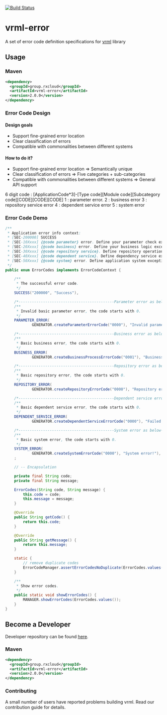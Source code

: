 [![Build Status](https://travis-ci.org/vavr-io/vavr-gson.svg?branch=master)](https://travis-ci.org/vavr-io/vavr-gson)

# vrml-error

A set of error code definition specifications for [vrml](https://github.com/kevinten10/vrml) library

## Usage

### Maven

```xml
<dependency>
  <groupId>group.rxcloud</groupId>
  <artifactId>vrml-error</artifactId>
  <version>2.0.0</version>
</dependency>
```

### Error Code Design

#### Design goals

* Support fine-grained error location
* Clear classification of errors
* Compatible with commonalities between different systems

#### How to do it?

* Support fine-grained error location =>  Semantically unique
* Clear classification of errors =>  Five categories + sub-categories
* Compatible with commonalities between different systems =>  General API support 

6 digit code : [ApplicationCode*3]-[Type code][Module code][Subcategory code][CODE][CODE][CODE]
1 : parameter error.
2 : business error
3 : repository service error
4 : dependent service error
5 : system error

### Error Code Demo

```java
/**
 * Application error info context:
 * [SEC-200000] SUCCESS
 * [SEC-10Xxxx] {@code parameter} error. Define your parameter check exception
 * [SEC-20Xxxx] {@code business} error. Define your business logic exception
 * [SEC-30Xxxx] {@code repository service}. Define repository operation exception
 * [SEC-40Xxxx] {@code dependent service}. Define dependency service exception
 * [SEC-50Xxxx] {@code system} error. Define application system exception
 */
public enum ErrorCodes implements ErrorCodeContext {

    /**
     * The successful error code.
     */
    SUCCESS("200000", "Success"),

    /*-------------------------------------------Parameter error as below---------------------------------------**/
    /**
     * Invalid basic parameter error, the code starts with 0.
     */
    PARAMETER_ERROR(
            GENERATOR.createParameterErrorCode("0000"), "Invalid parameter error!"),

    /*-------------------------------------------Business error as below---------------------------------------**/
    /**
     * Basic business error, the code starts with 0.
     */
    BUSINESS_ERROR(
            GENERATOR.createBusinessProcessErrorCode("0001"), "Business error!"),

    /*-------------------------------------------Repository error as below---------------------------------------**/
    /**
     * Basic repository error, the code starts with 0.
     */
    REPOSITORY_ERROR(
            GENERATOR.createRepositoryErrorCode("0000"), "Repository error!"),

    /*-------------------------------------------Dependent service error as below---------------------------------------**/
    /**
     * Basic dependent service error, the code starts with 0.
     */
    DEPENDENT_SERVICE_ERROR(
            GENERATOR.createDependentServiceErrorCode("0000"), "Failed to call the dependent service!"),

    /*-------------------------------------------System error as below---------------------------------------**/
    /**
     * Basic system error, the code starts with 0.
     */
    SYSTEM_ERROR(
            GENERATOR.createSystemErrorCode("0000"), "System error!"),
    ;

    // -- Encapsulation

    private final String code;
    private final String message;

    ErrorCodes(String code, String message) {
        this.code = code;
        this.message = message;
    }

    @Override
    public String getCode() {
        return this.code;
    }

    @Override
    public String getMessage() {
        return this.message;
    }

    static {
        // remove duplicate codes
        ErrorCodeManager.assertErrorCodesNoDuplicate(ErrorCodes.values());
    }

    /**
     * Show error codes.
     */
    public static void showErrorCodes() {
        MANAGER.showErrorCodes(ErrorCodes.values());
    }
}
```

## Become a Developer

Developer repository can be found [here](https://github.com/kevinten10/vrml/tree/develop/vrml-request).

### Maven

```xml
<dependency>
  <groupId>group.rxcloud</groupId>
  <artifactId>vrml-error</artifactId>
  <version>2.0.0</version>
</dependency>
```

### Contributing

A small number of users have reported problems building vrml. Read our contribution guide for details.